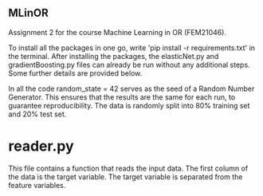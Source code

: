 ## MLinOR
Assignment 2 for the course Machine Learning in OR (FEM21046).

To install all the packages in one go, write 'pip install -r requirements.txt' in the terminal. After installing the packages, the elasticNet.py and gradientBoosting.py files can already be run without any additional steps. Some further details are provided below.

In all the code random_state = 42 serves as the seed of a Random Number Generator. This ensures that the results are the same for each run, to guarantee reproducibility. The data is randomly split into 80% training set and 20% test set. 

# reader.py
This file contains a function that reads the input data. The first column of the data is the target variable. The target variable is separated from the feature variables. 